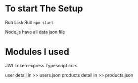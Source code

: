 # To start The Setup 
Run `bash` 
Run `npm start` 

Node.js have all data json file 

# Modules I used

JWt Token
express
Typescript
cors

user detail in >> users.json
products detail in >> products.json



